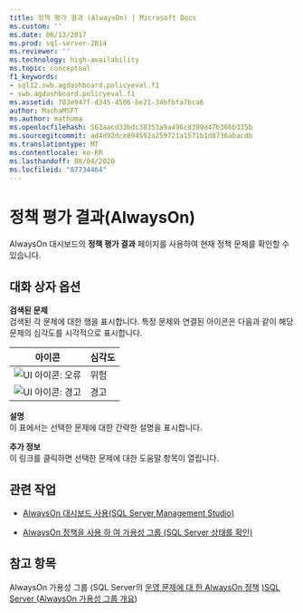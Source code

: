 ```yaml
---
title: 정책 평가 결과 (AlwaysOn) | Microsoft Docs
ms.custom: ''
ms.date: 06/13/2017
ms.prod: sql-server-2014
ms.reviewer: ''
ms.technology: high-availability
ms.topic: conceptual
f1_keywords:
- sql12.swb.agdashboard.policyeval.f1
- swb.agdashboard.policyeval.f1
ms.assetid: 703e947f-d345-4506-be21-34bfbfa7bca6
author: MashaMSFT
ms.author: mathoma
ms.openlocfilehash: 563aacd33bdc30353a9a496cd399d47b366b335b
ms.sourcegitcommit: ad4d92dce894592a259721a1571b1d8736abacdb
ms.translationtype: MT
ms.contentlocale: ko-KR
ms.lasthandoff: 08/04/2020
ms.locfileid: "87734464"
---
```

# <a name="policy-evaluation-result-alwayson"></a>정책 평가 결과(AlwaysOn)
  AlwaysOn 대시보드의 **정책 평가 결과** 페이지를 사용하여 현재 정책 문제를 확인할 수 있습니다.  
  

  
##  <a name="dialog-box-options"></a><a name="Options"></a>대화 상자 옵션  
 **검색된 문제**  
 검색된 각 문제에 대한 행을 표시합니다. 특정 문제와 연결된 아이콘은 다음과 같이 해당 문제의 심각도를 시각적으로 표시합니다.  
  
|아이콘|심각도|  
|----------|--------------|  
|![UI 아이콘: 오류](../../../relational-databases/replication/media/repl-icon-error.gif "UI 아이콘: 오류")|위험|  
|![UI 아이콘: 경고](../../../relational-databases/replication/media/repl-icon-warn.gif "UI 아이콘: 경고")|경고|  
  
 **설명**  
 이 표에서는 선택한 문제에 대한 간략한 설명을 표시합니다.  
  
 **추가 정보**  
 이 링크를 클릭하면 선택한 문제에 대한 도움말 항목이 열립니다.  
  
##  <a name="related-tasks"></a><a name="RelatedTasks"></a> 관련 작업  
  
-   [AlwaysOn 대시보드 사용&#40;SQL Server Management Studio&#41;](use-the-always-on-dashboard-sql-server-management-studio.md)  
  
-   [AlwaysOn 정책을 사용 하 여 가용성 그룹 &#40;SQL Server 상태를 확인&#41;](use-always-on-policies-to-view-the-health-of-an-availability-group-sql-server.md)  
  

  
## <a name="see-also"></a>참고 항목  
 AlwaysOn 가용성 그룹 &#40;SQL Server의 [운영 문제에 대 한 AlwaysOn 정책](always-on-policies-for-operational-issues-always-on-availability.md) [&#41;SQL Server &#40;AlwaysOn 가용성 그룹 개요](overview-of-always-on-availability-groups-sql-server.md)&#41; 
  
  
